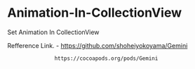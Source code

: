 # Animation-In-CollectionView
Set Animation In CollectionView 

Refference Link. - https://github.com/shoheiyokoyama/Gemini


                   https://cocoapods.org/pods/Gemini

